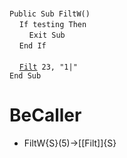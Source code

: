 &nbsp;  &nbsp;  &nbsp;  &nbsp;  
`Public Sub FiltW()`  
&nbsp;&nbsp;&nbsp;&nbsp;`If testing Then`  
&nbsp;&nbsp;&nbsp;&nbsp;&nbsp;&nbsp;&nbsp;&nbsp;`Exit Sub`  
&nbsp;&nbsp;&nbsp;&nbsp;`End If`  
&nbsp;  &nbsp;  &nbsp;  &nbsp;  
&nbsp;&nbsp;&nbsp;&nbsp;[`Filt`](Filt)` 23, "1|"`  
`End Sub`  


# BeCaller
- FiltW{S}(5)->[[Filt]]{S}

